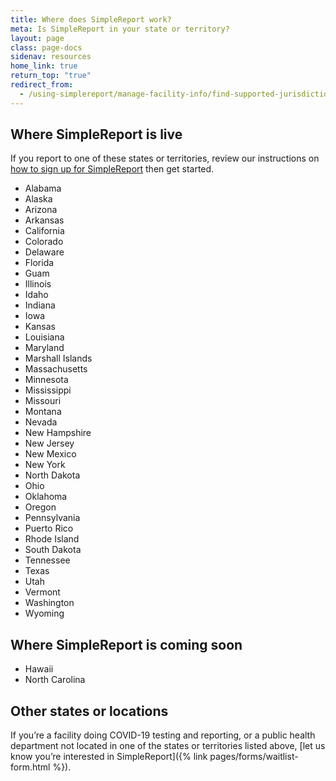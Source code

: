 ```yaml
---
title: Where does SimpleReport work?
meta: Is SimpleReport in your state or territory?
layout: page
class: page-docs
sidenav: resources
home_link: true
return_top: "true"
redirect_from:
  - /using-simplereport/manage-facility-info/find-supported-jurisdictions/
---
```


## Where SimpleReport is live

If you report to one of these states or territories, review our instructions on [how to sign up for SimpleReport](/getting-started/organizations-and-testing-facilities/onboard-your-organization/) then get started.

- Alabama
- Alaska
- Arizona
- Arkansas
- California
- Colorado
- Delaware
- Florida
- Guam
- Illinois
- Idaho
- Indiana
- Iowa
- Kansas
- Louisiana
- Maryland
- Marshall Islands
- Massachusetts
- Minnesota
- Mississippi
- Missouri
- Montana
- Nevada
- New Hampshire
- New Jersey
- New Mexico
- New York
- North Dakota
- Ohio
- Oklahoma
- Oregon
- Pennsylvania
- Puerto Rico
- Rhode Island
- South Dakota
- Tennessee
- Texas
- Utah
- Vermont
- Washington
- Wyoming

## Where SimpleReport is coming soon

- Hawaii
- North Carolina
 
## Other states or locations

If you’re a facility doing COVID-19 testing and reporting, or a public health department not located in one of the states or territories listed above, [let us know you’re interested in SimpleReport]({% link pages/forms/waitlist-form.html %}).
